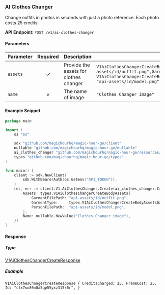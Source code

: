 
### AI Clothes Changer <a name="create"></a>

Change outfits in photos in seconds with just a photo reference. Each photo costs 25 credits.

**API Endpoint**: `POST /v1/ai-clothes-changer`

#### Parameters

| Parameter | Required | Description | Example |
|-----------|:--------:|-------------|--------|
| `assets` | ✓ | Provide the assets for clothes changer | `V1AiClothesChangerCreateBodyAssets {GarmentFilePath: "api-assets/id/outfit.png",GarmentType: V1AiClothesChangerCreateBodyAssetsGarmentTypeEnumDresses,PersonFilePath: "api-assets/id/model.png",}` |
| `name` | ✗ | The name of image | `"Clothes Changer image"` |

#### Example Snippet

```go
package main

import (
	os "os"

	sdk "github.com/magichourhq/magic-hour-go/client"
	nullable "github.com/magichourhq/magic-hour-go/nullable"
	ai_clothes_changer "github.com/magichourhq/magic-hour-go/resources/v1/ai_clothes_changer"
	types "github.com/magichourhq/magic-hour-go/types"
)

func main() {
	client := sdk.NewClient(
		sdk.WithBearerAuth(os.Getenv("API_TOKEN")),
	)
	res, err := client.V1.AiClothesChanger.Create(ai_clothes_changer.CreateRequest{
		Assets: types.V1AiClothesChangerCreateBodyAssets{
			GarmentFilePath: "api-assets/id/outfit.png",
			GarmentType:     types.V1AiClothesChangerCreateBodyAssetsGarmentTypeEnumDresses,
			PersonFilePath:  "api-assets/id/model.png",
		},
		Name: nullable.NewValue("Clothes Changer image"),
	})
}

```

#### Response

##### Type
[V1AiClothesChangerCreateResponse](/types/v1_ai_clothes_changer_create_response.go)

##### Example
`V1AiClothesChangerCreateResponse {
CreditsCharged: 25,
FrameCost: 25,
Id: "clx7uu86w0a5qp55yxz315r6r",
}`
